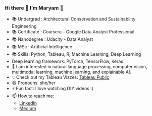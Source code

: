 ### Hi there 👋 I’m Maryam 👩

- 📚 Undergrad : Architectural Conservation and Sustainability Engineering 
- 📚 Certificate : Coursera - Google Data Analyst Professional
- 📚 Nanodegree : Udacity - Data Analyst
- 📚 MSc : Artificial Intelligence 
- 📚 Skills: Python, Tableau, R, Machine Learning, Deep Learning
- Deep learning framework: PyTorch, TensorFlow, Keras 
- 👀 I am interested in natural language processing, computer vision, multimodal learning, machine learning, and explainable AI.
- 💡 Check out my Tableau Vizzes: [Tableau Public](https://public.tableau.com/app/profile/maryam)
- 😄 Pronouns: she/her 
- ⚡ Fun fact: I love watching DIY videos :) 
- 📫 How to reach me:
  - [LinkedIn](https://www.linkedin.com/in/maryam-bala/)
  - [Medium ](https://medium.com/@maryambee)
